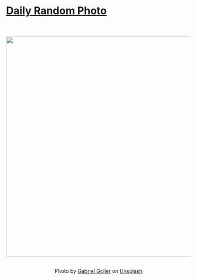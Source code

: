 # [Daily Random Photo](https://www.dailyrandomphoto.com/)

<div align="center">
  <br>
  <br>
  <a href="https://www.dailyrandomphoto.com/p/2023/2023-12-19/"><img src="https://images.unsplash.com/photo-1700212546942-adc1597834fc?crop=entropy&cs=tinysrgb&fit=max&fm=jpg&ixid=M3w3NzUwOHwwfDF8cmFuZG9tfHx8fHx8fHx8MTcwMjk0NTg1NHw&ixlib=rb-4.0.3&q=80&w=1080" width="600px"></a>
  <br>
  <br>
  <p class="has-text-grey">Photo by <a href="https://unsplash.com/@gabrielg3?utm_source=Daily%20Random%20Photo&amp;utm_medium=referral" target="_blank" rel="noopener noreferrer">Gabriel Goller</a> on <a href="https://unsplash.com/photos/a-view-of-a-mountain-with-a-trail-going-through-it-fmhWgpiXEvk?utm_source=Daily%20Random%20Photo&amp;utm_medium=referral" target="_blank" rel="noopener noreferrer">Unsplash</a></p>
</div>
